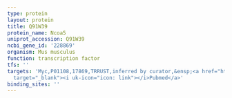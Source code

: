 ```yaml
---
type: protein
layout: protein
title: Q91W39
protein_name: Ncoa5
uniprot_accession: Q91W39
ncbi_gene_id: '228869'
organism: Mus musculus
function: transcription factor
tfs: ''
targets: 'Myc,P01108,17869,TRRUST,inferred by curator,&ensp;<a href="https://www.ncbi.nlm.nih.gov/pubmed/?term=15073177%5Buid%5D"
  target="_blank"><i uk-icon="icon: link"></i>Pubmed</a>'
binding_sites: ''
---
```

